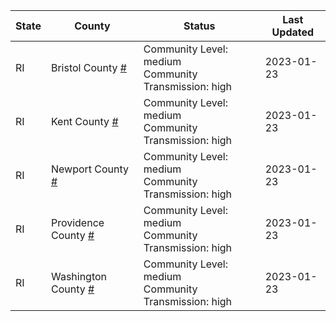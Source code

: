 State | County | Status | Last Updated
--- | --- | --- | --- 
RI | Bristol County <a href="#bristol_county">#</a> | <a name="bristol_county"></a>Community Level: medium<br/>Community Transmission: high | 2023-01-23
RI | Kent County <a href="#kent_county">#</a> | <a name="kent_county"></a>Community Level: medium<br/>Community Transmission: high | 2023-01-23
RI | Newport County <a href="#newport_county">#</a> | <a name="newport_county"></a>Community Level: medium<br/>Community Transmission: high | 2023-01-23
RI | Providence County <a href="#providence_county">#</a> | <a name="providence_county"></a>Community Level: medium<br/>Community Transmission: high | 2023-01-23
RI | Washington County <a href="#washington_county">#</a> | <a name="washington_county"></a>Community Level: medium<br/>Community Transmission: high | 2023-01-23
